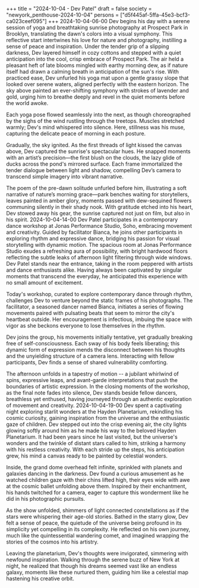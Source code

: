 +++
title = "2024-10-04 - Dev Patel"
draft = false
society = "newyork_penthouse-2024-10-04"
persons = ["d5f445af-5ffa-45e3-bcf3-ca023ceef095"]
+++
2024-10-04-06-00
Dev begins his day with a serene session of yoga and breathtaking sunrise photography at Prospect Park in Brooklyn, translating the dawn's colors into a visual symphony. This reflective start intertwines his love for nature and photography, instilling a sense of peace and inspiration.
Under the tender grip of a slipping darkness, Dev layered himself in cozy cottons and stepped with a quiet anticipation into the cool, crisp embrace of Prospect Park. The air held a pleasant heft of late blooms mingled with earthy morning dew, as if nature itself had drawn a calming breath in anticipation of the sun's rise. With practiced ease, Dev unfurled his yoga mat upon a gentle grassy slope that looked over serene waters, aligned perfectly with the eastern horizon. The sky above painted an ever-shifting symphony with strokes of lavender and gold, urging him to breathe deeply and revel in the quiet moments before the world awoke.

Each yoga pose flowed seamlessly into the next, as though choreographed by the sighs of the wind rustling through the treetops. Muscles stretched warmly; Dev's mind whispered into silence. Here, stillness was his muse, capturing the delicate peace of morning in each posture.

Gradually, the sky ignited. As the first threads of light kissed the canvas above, Dev captured the sunrise's spectacular hues. He snapped moments with an artist’s precision—the first blush on the clouds, the lazy glide of ducks across the pond's mirrored surface. Each frame immortalized the tender dialogue between light and shadow, compelling Dev’s camera to transcend simple imagery into vibrant narrative.

The poem of the pre-dawn solitude unfurled before him, illustrating a soft narrative of nature’s morning grace—park benches waiting for storytellers, leaves painted in amber glory, moments passed with dew-sequined flowers communing silently in their shady nook. With gratitude etched into his heart, Dev stowed away his gear, the sunrise captured not just on film, but also in his spirit.
2024-10-04-14-00
Dev Patel participates in a contemporary dance workshop at Jonas Performance Studio, Soho, embracing movement and creativity. Guided by facilitator Bianca, he joins other participants in exploring rhythm and expressive dance, bridging his passion for visual storytelling with dynamic motion.
The spacious room at Jonas Performance Studio exudes a refreshing aura of possibility, with bright hardwood floors reflecting the subtle leaks of afternoon light filtering through wide windows. Dev Patel stands near the entrance, taking in the room peppered with artists and dance enthusiasts alike. Having always been captivated by singular moments that transcend the everyday, he anticipated this experience with no small amount of excitement.

Today's workshop, curated to explore contemporary dance through rhythm, challenges Dev to venture beyond the static frames of his photographs. The facilitator, a seasoned dancer named Bianca, initiates a series of flowing movements paired with pulsating beats that seem to mirror the city's heartbeat outside. Her encouragement is infectious, imbuing the space with vigor as she beckons everyone to lose themselves in the rhythm.

Dev joins the group, his movements initially tentative, yet gradually breaking free of self-consciousness. Each sway of his body feels liberating; this dynamic form of expression mends the disconnect between his thoughts and the unyielding structure of a camera lens. Interacting with fellow participants, Dev finds a sense of shared vulnerability comforting.

The afternoon unfolds in a tapestry of motion -- a jubilant whirlwind of spins, expressive leaps, and avant-garde interpretations that push the boundaries of artistic expression. In the closing moments of the workshop, as the final note fades into silence, Dev stands beside fellow dancers, breathless yet enthused, having journeyed through an authentic exploration of movement and creativity.
2024-10-04-19-00
Dev spent a captivating night exploring starlit wonders at the Hayden Planetarium, rekindling his cosmic curiosity, gaining inspiration from the universe and the enthusiastic gaze of children.
Dev stepped out into the crisp evening air, the city lights glowing softly around him as he made his way to the beloved Hayden Planetarium. It had been years since he last visited, but the universe's wonders and the twinkle of distant stars called to him, striking a harmony with his restless creativity. With each stride up the steps, his anticipation grew, his mind a canvas ready to be painted by celestial wonders.

Inside, the grand dome overhead felt infinite, sprinkled with planets and galaxies dancing in the darkness. Dev found a curious amusement as he watched children gaze with their chins lifted high, their eyes wide with awe at the cosmic ballet unfolding above them. Inspired by their enchantment, his hands twitched for a camera, eager to capture this wonderment like he did in his photographic pursuits.

As the show unfolded, shimmers of light connected constellations as if the stars were whispering their age-old stories. Bathed in the starry glow, Dev felt a sense of peace, the quietude of the universe being profound in its simplicity yet compelling in its complexity. He reflected on his own journey, much like the quintessential wandering comet, and imagined wrapping the stories of the cosmos into his artistry.

Leaving the planetarium, Dev's thoughts were invigorated, simmering with newfound inspiration. Walking through the serene buzz of New York at night, he realized that though his dreams seemed vast like an endless galaxy, moments like these nurtured them, guiding him like a celestial map hastening his creative orbit.
